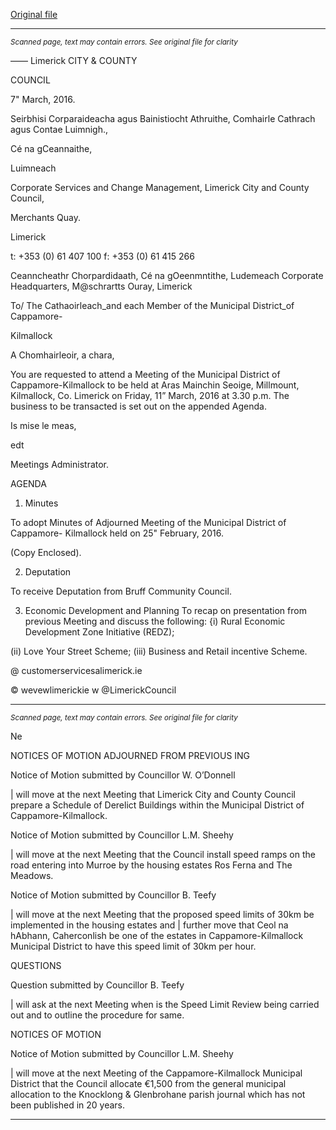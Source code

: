 [Original file](https://www.limerick.ie/sites/default/files/media/documents/2017-06/Agenda%20-%20Meeting%20of%20Municipal%20District%20of%20Cappamore-Kilmallock%20-%2011th%20March%202016.pdf)

---
*<small>Scanned page, text may contain errors. See original file for clarity</small>*  

——
Limerick
CITY & COUNTY

COUNCIL

7" March, 2016.

Seirbhisi Corparaideacha agus Bainistiocht Athruithe,
Comhairle Cathrach agus Contae Luimnigh.,

Cé na gCeannaithe,

Luimneach

Corporate Services and Change Management,
Limerick City and County Council,

Merchants Quay.

Limerick

t: +353 (0) 61 407 100
f: +353 (0) 61 415 266

Ceanncheathr Chorpardidaath, Cé na gOeenmntithe, Ludemeach
Corporate Headquarters, M@schrartts Ouray, Limerick

To/ The Cathaoirleach_and each Member of the Municipal District_of Cappamore-

Kilmallock

A Chomhairleoir, a chara,

You are requested to attend a Meeting of the Municipal District of Cappamore-Kilmallock to be
held at Aras Mainchin Seoige, Millmount, Kilmallock, Co. Limerick on Friday, 11” March, 2016
at 3.30 p.m. The business to be transacted is set out on the appended Agenda.

Is mise le meas,

edt

Meetings Administrator.

AGENDA

1. Minutes

To adopt Minutes of Adjourned Meeting of the Municipal District of Cappamore-
Kilmallock held on 25" February, 2016.

(Copy Enclosed).

2. Deputation

To receive Deputation from Bruff Community Council.

3. Economic Development and Planning
To recap on presentation from previous Meeting and discuss the following:
{i) Rural Economic Development Zone Initiative (REDZ);

(ii) Love Your Street Scheme;
(iii) Business and Retail incentive Scheme.

@ customerservicesalimerick.ie

© wevewlimerickie
w @LimerickCouncil


---
*<small>Scanned page, text may contain errors. See original file for clarity</small>*  

Ne

NOTICES OF MOTION ADJOURNED FROM PREVIOUS ING

Notice of Motion submitted by Councillor W. O’Donnell

| will move at the next Meeting that Limerick City and County Council prepare a
Schedule of Derelict Buildings within the Municipal District of Cappamore-Kilmallock.

Notice of Motion submitted by Councillor L.M. Sheehy

| will move at the next Meeting that the Council install speed ramps on the road
entering into Murroe by the housing estates Ros Ferna and The Meadows.

Notice of Motion submitted by Councillor B. Teefy

| will move at the next Meeting that the proposed speed limits of 30km be
implemented in the housing estates and | further move that Ceol na hAbhann,
Caherconlish be one of the estates in Cappamore-Kilmallock Municipal District to have
this speed limit of 30km per hour.

QUESTIONS

Question submitted by Councillor B. Teefy

| will ask at the next Meeting when is the Speed Limit Review being carried out and to
outline the procedure for same.

NOTICES OF MOTION

Notice of Motion submitted by Councillor L.M. Sheehy

| will move at the next Meeting of the Cappamore-Kilmallock Municipal District that the
Council allocate €1,500 from the general municipal allocation to the Knocklong &
Glenbrohane parish journal which has not been published in 20 years.


---
